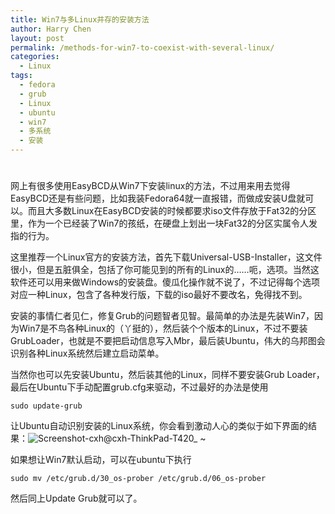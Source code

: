 ```yaml
---
title: Win7与多Linux并存的安装方法
author: Harry Chen
layout: post
permalink: /methods-for-win7-to-coexist-with-several-linux/
categories:
  - Linux
tags:
  - fedora
  - grub
  - Linux
  - ubuntu
  - win7
  - 多系统
  - 安装
---
```

# 

网上有很多使用EasyBCD从Win7下安装linux的方法，不过用来用去觉得EasyBCD还是有些问题，比如我装Fedora64就一直报错，而做成安装U盘就可以。而且大多数Linux在EasyBCD安装的时候都要求iso文件存放于Fat32的分区里，作为一个已经装了Win7的孩纸，在硬盘上划出一块Fat32的分区实属令人发指的行为。

这里推荐一个Linux官方的安装方法，首先下载Universal-USB-Installer，这文件很小，但是五脏俱全，包括了你可能见到的所有的Linux的……呃，选项。当然这软件还可以用来做Windows的安装盘。傻瓜化操作就不说了，不过记得每个选项对应一种Linux，包含了各种发行版，下载的iso最好不要改名，免得找不到。

安装的事情仁者见仁，修复Grub的问题智者见智。最简单的办法是先装Win7，因为Win7是不鸟各种Linux的（丫挺的），然后装个个版本的Linux，不过不要装GrubLoader，也就是不要把启动信息写入Mbr，最后装Ubuntu，伟大的乌邦图会识别各种Linux系统然后建立启动菜单。

当然你也可以先安装Ubuntu，然后装其他的Linux，同样不要安装Grub Loader，最后在Ubuntu下手动配置grub.cfg来驱动，不过最好的办法是使用


    sudo update-grub

让Ubuntu自动识别安装的Linux系统，你会看到激动人心的类似于如下界面的结果：![Screenshot-cxh@cxh-ThinkPad-T420_ ~][1]

如果想让Win7默认启动，可以在ubuntu下执行


    sudo mv /etc/grub.d/30_os-prober /etc/grub.d/06_os-prober

然后同上Update Grub就可以了。

   [1]: http://www.roybit.com/wp-content/uploads/2011/09/ScreenshotcxhcxhThinkPadT420__thumb.png (Screenshot-cxh@cxh-ThinkPad-T420_ ~)
